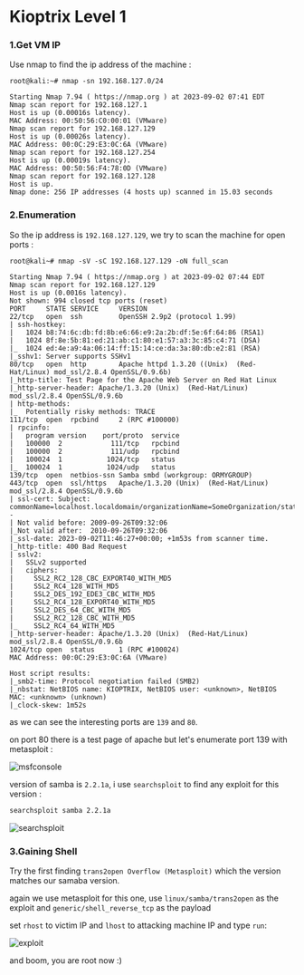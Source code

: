 # Kioptrix Level 1

### 1.Get VM IP
Use nmap to find the ip address of the machine :

```text
root@kali:~# nmap -sn 192.168.127.0/24

Starting Nmap 7.94 ( https://nmap.org ) at 2023-09-02 07:41 EDT
Nmap scan report for 192.168.127.1
Host is up (0.00016s latency).
MAC Address: 00:50:56:C0:00:01 (VMware)
Nmap scan report for 192.168.127.129
Host is up (0.00026s latency).
MAC Address: 00:0C:29:E3:0C:6A (VMware)
Nmap scan report for 192.168.127.254
Host is up (0.00019s latency).
MAC Address: 00:50:56:F4:78:0D (VMware)
Nmap scan report for 192.168.127.128
Host is up.
Nmap done: 256 IP addresses (4 hosts up) scanned in 15.03 seconds
```

### 2.Enumeration

So the ip address is `192.168.127.129`, we try to scan the machine for open ports :


```text
root@kali~# nmap -sV -sC 192.168.127.129 -oN full_scan

Starting Nmap 7.94 ( https://nmap.org ) at 2023-09-02 07:44 EDT
Nmap scan report for 192.168.127.129
Host is up (0.0016s latency).
Not shown: 994 closed tcp ports (reset)
PORT     STATE SERVICE     VERSION
22/tcp   open  ssh         OpenSSH 2.9p2 (protocol 1.99)
| ssh-hostkey: 
|   1024 b8:74:6c:db:fd:8b:e6:66:e9:2a:2b:df:5e:6f:64:86 (RSA1)
|   1024 8f:8e:5b:81:ed:21:ab:c1:80:e1:57:a3:3c:85:c4:71 (DSA)
|_  1024 ed:4e:a9:4a:06:14:ff:15:14:ce:da:3a:80:db:e2:81 (RSA)
|_sshv1: Server supports SSHv1
80/tcp   open  http        Apache httpd 1.3.20 ((Unix)  (Red-Hat/Linux) mod_ssl/2.8.4 OpenSSL/0.9.6b)
|_http-title: Test Page for the Apache Web Server on Red Hat Linux
|_http-server-header: Apache/1.3.20 (Unix)  (Red-Hat/Linux) mod_ssl/2.8.4 OpenSSL/0.9.6b
| http-methods: 
|_  Potentially risky methods: TRACE
111/tcp  open  rpcbind     2 (RPC #100000)
| rpcinfo: 
|   program version    port/proto  service
|   100000  2            111/tcp   rpcbind
|   100000  2            111/udp   rpcbind
|   100024  1           1024/tcp   status
|_  100024  1           1024/udp   status
139/tcp  open  netbios-ssn Samba smbd (workgroup: ORMYGROUP)
443/tcp  open  ssl/https   Apache/1.3.20 (Unix)  (Red-Hat/Linux) mod_ssl/2.8.4 OpenSSL/0.9.6b
| ssl-cert: Subject: commonName=localhost.localdomain/organizationName=SomeOrganization/stateOrProvinceName=SomeState/countryName=--
| Not valid before: 2009-09-26T09:32:06
|_Not valid after:  2010-09-26T09:32:06
|_ssl-date: 2023-09-02T11:46:27+00:00; +1m53s from scanner time.
|_http-title: 400 Bad Request
| sslv2: 
|   SSLv2 supported
|   ciphers: 
|     SSL2_RC2_128_CBC_EXPORT40_WITH_MD5
|     SSL2_RC4_128_WITH_MD5
|     SSL2_DES_192_EDE3_CBC_WITH_MD5
|     SSL2_RC4_128_EXPORT40_WITH_MD5
|     SSL2_DES_64_CBC_WITH_MD5
|     SSL2_RC2_128_CBC_WITH_MD5
|_    SSL2_RC4_64_WITH_MD5
|_http-server-header: Apache/1.3.20 (Unix)  (Red-Hat/Linux) mod_ssl/2.8.4 OpenSSL/0.9.6b
1024/tcp open  status      1 (RPC #100024)
MAC Address: 00:0C:29:E3:0C:6A (VMware)

Host script results:
|_smb2-time: Protocol negotiation failed (SMB2)
|_nbstat: NetBIOS name: KIOPTRIX, NetBIOS user: <unknown>, NetBIOS MAC: <unknown> (unknown)
|_clock-skew: 1m52s
```

as we can see the interesting ports are `139` and `80`.

on port 80 there is a test page of apache but let's enumerate port 139 with metasploit :


![msfconsole](https://github.com/Git-K3rnel/VulnHub/assets/127470407/e04f5491-f079-492a-9ac2-2c8d21be8bc2)

version of samba is `2.2.1a`, i use `searchsploit` to find any exploit for this version :

```bash
searchsploit samba 2.2.1a
```

![searchsploit](https://github.com/Git-K3rnel/VulnHub/assets/127470407/5bf347cd-9c35-4eb2-8a2d-baec00b797c5)


### 3.Gaining Shell


Try the first finding `trans2open Overflow (Metasploit)` which the version matches our samaba version.

again we use metasploit for this one, use `linux/samba/trans2open` as the exploit and `generic/shell_reverse_tcp` as the payload

set `rhost` to victim IP and `lhost` to attacking machine IP and type `run`:

![exploit](https://github.com/Git-K3rnel/VulnHub/assets/127470407/6f77fca6-d21a-46a7-85bc-b54bf6b6f0b2)

and boom, you are root now :)















